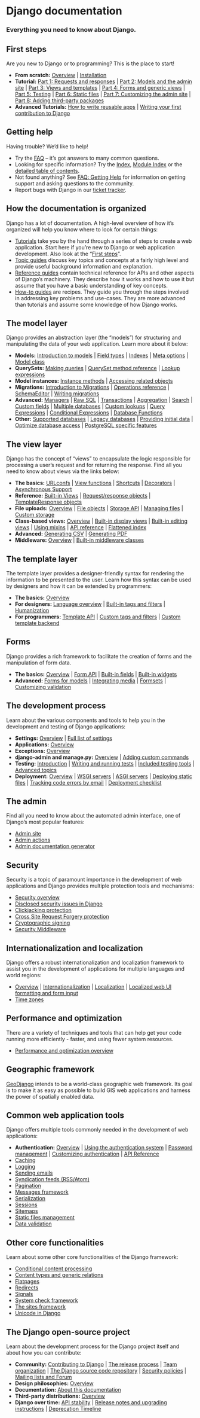 # Django documentation

### Everything you need to know about Django.

<a id="index-first-steps"></a>

## First steps

Are you new to Django or to programming? This is the place to start!

* **From scratch:**
  [Overview](intro/overview.md) |
  [Installation](intro/install.md)
* **Tutorial:**
  [Part 1: Requests and responses](intro/tutorial01.md) |
  [Part 2: Models and the admin site](intro/tutorial02.md) |
  [Part 3: Views and templates](intro/tutorial03.md) |
  [Part 4: Forms and generic views](intro/tutorial04.md) |
  [Part 5: Testing](intro/tutorial05.md) |
  [Part 6: Static files](intro/tutorial06.md) |
  [Part 7: Customizing the admin site](intro/tutorial07.md) |
  [Part 8: Adding third-party packages](intro/tutorial08.md)
* **Advanced Tutorials:**
  [How to write reusable apps](intro/reusable-apps.md) |
  [Writing your first contribution to Django](intro/contributing.md)

## Getting help

Having trouble? We’d like to help!

* Try the [FAQ](faq/index.md) – it’s got answers to many common questions.
* Looking for specific information? Try the [Index](genindex.md), [Module Index](py-modindex.md) or
  the [detailed table of contents](contents.md).
* Not found anything? See [FAQ: Getting Help](faq/help.md) for information on getting support
  and asking questions to the community.
* Report bugs with Django in our [ticket tracker](https://code.djangoproject.com/).

## How the documentation is organized

Django has a lot of documentation. A high-level overview of how it’s organized
will help you know where to look for certain things:

* [Tutorials](intro/index.md) take you by the hand through a series of
  steps to create a web application. Start here if you’re new to Django or web
  application development. Also look at the “[First steps](#index-first-steps)”.
* [Topic guides](topics/index.md) discuss key topics and concepts at a
  fairly high level and provide useful background information and explanation.
* [Reference guides](ref/index.md) contain technical reference for APIs and
  other aspects of Django’s machinery. They describe how it works and how to
  use it but assume that you have a basic understanding of key concepts.
* [How-to guides](howto/index.md) are recipes. They guide you through the
  steps involved in addressing key problems and use-cases. They are more
  advanced than tutorials and assume some knowledge of how Django works.

## The model layer

Django provides an abstraction layer (the “models”) for structuring and
manipulating the data of your web application. Learn more about it below:

* **Models:**
  [Introduction to models](topics/db/models.md) |
  [Field types](ref/models/fields.md) |
  [Indexes](ref/models/indexes.md) |
  [Meta options](ref/models/options.md) |
  [Model class](ref/models/class.md)
* **QuerySets:**
  [Making queries](topics/db/queries.md) |
  [QuerySet method reference](ref/models/querysets.md) |
  [Lookup expressions](ref/models/lookups.md)
* **Model instances:**
  [Instance methods](ref/models/instances.md) |
  [Accessing related objects](ref/models/relations.md)
* **Migrations:**
  [Introduction to Migrations](topics/migrations.md) |
  [Operations reference](ref/migration-operations.md) |
  [SchemaEditor](ref/schema-editor.md) |
  [Writing migrations](howto/writing-migrations.md)
* **Advanced:**
  [Managers](topics/db/managers.md) |
  [Raw SQL](topics/db/sql.md) |
  [Transactions](topics/db/transactions.md) |
  [Aggregation](topics/db/aggregation.md) |
  [Search](topics/db/search.md) |
  [Custom fields](howto/custom-model-fields.md) |
  [Multiple databases](topics/db/multi-db.md) |
  [Custom lookups](howto/custom-lookups.md) |
  [Query Expressions](ref/models/expressions.md) |
  [Conditional Expressions](ref/models/conditional-expressions.md) |
  [Database Functions](ref/models/database-functions.md)
* **Other:**
  [Supported databases](ref/databases.md) |
  [Legacy databases](howto/legacy-databases.md) |
  [Providing initial data](howto/initial-data.md) |
  [Optimize database access](topics/db/optimization.md) |
  [PostgreSQL specific features](ref/contrib/postgres/index.md)

## The view layer

Django has the concept of “views” to encapsulate the logic responsible for
processing a user’s request and for returning the response. Find all you need
to know about views via the links below:

* **The basics:**
  [URLconfs](topics/http/urls.md) |
  [View functions](topics/http/views.md) |
  [Shortcuts](topics/http/shortcuts.md) |
  [Decorators](topics/http/decorators.md) |
  [Asynchronous Support](topics/async.md)
* **Reference:**
  [Built-in Views](ref/views.md) |
  [Request/response objects](ref/request-response.md) |
  [TemplateResponse objects](ref/template-response.md)
* **File uploads:**
  [Overview](topics/http/file-uploads.md) |
  [File objects](ref/files/file.md) |
  [Storage API](ref/files/storage.md) |
  [Managing files](topics/files.md) |
  [Custom storage](howto/custom-file-storage.md)
* **Class-based views:**
  [Overview](topics/class-based-views/index.md) |
  [Built-in display views](topics/class-based-views/generic-display.md) |
  [Built-in editing views](topics/class-based-views/generic-editing.md) |
  [Using mixins](topics/class-based-views/mixins.md) |
  [API reference](ref/class-based-views/index.md) |
  [Flattened index](ref/class-based-views/flattened-index.md)
* **Advanced:**
  [Generating CSV](howto/outputting-csv.md) |
  [Generating PDF](howto/outputting-pdf.md)
* **Middleware:**
  [Overview](topics/http/middleware.md) |
  [Built-in middleware classes](ref/middleware.md)

## The template layer

The template layer provides a designer-friendly syntax for rendering the
information to be presented to the user. Learn how this syntax can be used by
designers and how it can be extended by programmers:

* **The basics:**
  [Overview](topics/templates.md)
* **For designers:**
  [Language overview](ref/templates/language.md) |
  [Built-in tags and filters](ref/templates/builtins.md) |
  [Humanization](ref/contrib/humanize.md)
* **For programmers:**
  [Template API](ref/templates/api.md) |
  [Custom tags and filters](howto/custom-template-tags.md) |
  [Custom template backend](howto/custom-template-backend.md)

## Forms

Django provides a rich framework to facilitate the creation of forms and the
manipulation of form data.

* **The basics:**
  [Overview](topics/forms/index.md) |
  [Form API](ref/forms/api.md) |
  [Built-in fields](ref/forms/fields.md) |
  [Built-in widgets](ref/forms/widgets.md)
* **Advanced:**
  [Forms for models](topics/forms/modelforms.md) |
  [Integrating media](topics/forms/media.md) |
  [Formsets](topics/forms/formsets.md) |
  [Customizing validation](ref/forms/validation.md)

## The development process

Learn about the various components and tools to help you in the development and
testing of Django applications:

* **Settings:**
  [Overview](topics/settings.md) |
  [Full list of settings](ref/settings.md)
* **Applications:**
  [Overview](ref/applications.md)
* **Exceptions:**
  [Overview](ref/exceptions.md)
* **django-admin and manage.py:**
  [Overview](ref/django-admin.md) |
  [Adding custom commands](howto/custom-management-commands.md)
* **Testing:**
  [Introduction](topics/testing/index.md) |
  [Writing and running tests](topics/testing/overview.md) |
  [Included testing tools](topics/testing/tools.md) |
  [Advanced topics](topics/testing/advanced.md)
* **Deployment:**
  [Overview](howto/deployment/index.md) |
  [WSGI servers](howto/deployment/wsgi/index.md) |
  [ASGI servers](howto/deployment/asgi/index.md) |
  [Deploying static files](howto/static-files/deployment.md) |
  [Tracking code errors by email](howto/error-reporting.md) |
  [Deployment checklist](howto/deployment/checklist.md)

## The admin

Find all you need to know about the automated admin interface, one of Django’s
most popular features:

* [Admin site](ref/contrib/admin/index.md)
* [Admin actions](ref/contrib/admin/actions.md)
* [Admin documentation generator](ref/contrib/admin/admindocs.md)

## Security

Security is a topic of paramount importance in the development of web
applications and Django provides multiple protection tools and mechanisms:

* [Security overview](topics/security.md)
* [Disclosed security issues in Django](releases/security.md)
* [Clickjacking protection](ref/clickjacking.md)
* [Cross Site Request Forgery protection](ref/csrf.md)
* [Cryptographic signing](topics/signing.md)
* [Security Middleware](ref/middleware.md#security-middleware)

## Internationalization and localization

Django offers a robust internationalization and localization framework to
assist you in the development of applications for multiple languages and world
regions:

* [Overview](topics/i18n/index.md) |
  [Internationalization](topics/i18n/translation.md) |
  [Localization](topics/i18n/translation.md#how-to-create-language-files) |
  [Localized web UI formatting and form input](topics/i18n/formatting.md)
* [Time zones](topics/i18n/timezones.md)

## Performance and optimization

There are a variety of techniques and tools that can help get your code running
more efficiently - faster, and using fewer system resources.

* [Performance and optimization overview](topics/performance.md)

## Geographic framework

[GeoDjango](ref/contrib/gis/index.md) intends to be a world-class geographic
web framework. Its goal is to make it as easy as possible to build GIS web
applications and harness the power of spatially enabled data.

## Common web application tools

Django offers multiple tools commonly needed in the development of web
applications:

* **Authentication:**
  [Overview](topics/auth/index.md) |
  [Using the authentication system](topics/auth/default.md) |
  [Password management](topics/auth/passwords.md) |
  [Customizing authentication](topics/auth/customizing.md) |
  [API Reference](ref/contrib/auth.md)
* [Caching](topics/cache.md)
* [Logging](topics/logging.md)
* [Sending emails](topics/email.md)
* [Syndication feeds (RSS/Atom)](ref/contrib/syndication.md)
* [Pagination](topics/pagination.md)
* [Messages framework](ref/contrib/messages.md)
* [Serialization](topics/serialization.md)
* [Sessions](topics/http/sessions.md)
* [Sitemaps](ref/contrib/sitemaps.md)
* [Static files management](ref/contrib/staticfiles.md)
* [Data validation](ref/validators.md)

## Other core functionalities

Learn about some other core functionalities of the Django framework:

* [Conditional content processing](topics/conditional-view-processing.md)
* [Content types and generic relations](ref/contrib/contenttypes.md)
* [Flatpages](ref/contrib/flatpages.md)
* [Redirects](ref/contrib/redirects.md)
* [Signals](topics/signals.md)
* [System check framework](topics/checks.md)
* [The sites framework](ref/contrib/sites.md)
* [Unicode in Django](ref/unicode.md)

## The Django open-source project

Learn about the development process for the Django project itself and about how
you can contribute:

* **Community:**
  [Contributing to Django](internals/contributing/index.md) |
  [The release process](internals/release-process.md) |
  [Team organization](internals/organization.md) |
  [The Django source code repository](internals/git.md) |
  [Security policies](internals/security.md) |
  [Mailing lists and Forum](internals/mailing-lists.md)
* **Design philosophies:**
  [Overview](misc/design-philosophies.md)
* **Documentation:**
  [About this documentation](internals/contributing/writing-documentation.md)
* **Third-party distributions:**
  [Overview](misc/distributions.md)
* **Django over time:**
  [API stability](misc/api-stability.md) |
  [Release notes and upgrading instructions](releases/index.md) |
  [Deprecation Timeline](internals/deprecation.md)

